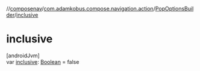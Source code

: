 //[composenav](../../../index.md)/[com.adamkobus.compose.navigation.action](../index.md)/[PopOptionsBuilder](index.md)/[inclusive](inclusive.md)

# inclusive

[androidJvm]\
var [inclusive](inclusive.md): [Boolean](https://kotlinlang.org/api/latest/jvm/stdlib/kotlin/-boolean/index.html) = false
